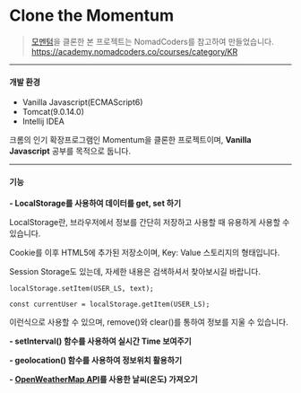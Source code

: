 # Clone the Momentum

> [모멘텀](https://momentumdash.com/)을 클론한 본 프로젝트는 NomadCoders를 참고하여 만들었습니다.
> https://academy.nomadcoders.co/courses/category/KR

---

#### 개발 환경
- Vanilla Javascript(ECMAScript6)
- Tomcat(9.0.14.0)
- Intellij IDEA

크롬의 인기 확장프로그램인 Momentum을 클론한 프로젝트이며, **Vanilla Javascript** 공부를 목적으로 둡니다.

---

#### 기능
**- LocalStorage를 사용하여 데이터를 get, set 하기**


LocalStorage란, 브라우저에서 정보를 간단히 저장하고 사용할 때 유용하게 사용할 수 있습니다.

Cookie를 이후 HTML5에 추가된 저장소이며, Key: Value 스토리지의 형태입니다.

Session Storage도 있는데, 자세한 내용은 검색하셔서 찾아보시길 바랍니다.


```
localStorage.setItem(USER_LS, text);

const currentUser = localStorage.getItem(USER_LS);
```

이런식으로 사용할 수 있으며, remove()와 clear()를 통하여 정보를 지울 수 있습니다.


**- setInterval() 함수를 사용하여 실시간 Time 보여주기**

**- geolocation() 함수를 사용하여 정보위치 활용하기**

**- [OpenWeatherMap API](https://openweathermap.org/)를 사용한 날씨(온도) 가져오기**
